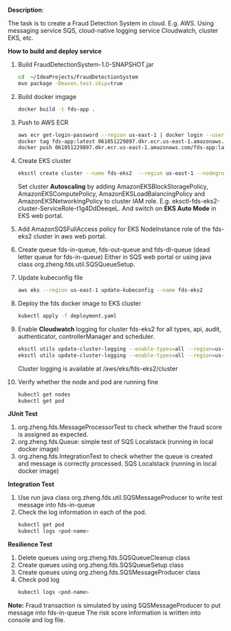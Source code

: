 **Description**:

The task is to create a Fraud Detection System in cloud. E.g. AWS.
Using messaging service SQS, cloud-native logging service Cloudwatch, cluster EKS, etc.


**How to build and deploy service**
1. Build FraudDetectionSystem-1.0-SNAPSHOT.jar
   ```bash
   cd  ~/IdeaProjects/FraudDetectionSystem
   mvn package -Dmaven.test.skip=true
   ```
2. Build docker imgage
   ```bash
   docker build -t fds-app .
   ```
3. Push to AWS ECR
   ```bash
   aws ecr get-login-password --region us-east-1 | docker login --username AWS --password-stdin 061051229897.dkr.ecr.us-east-1.amazonaws.com
   docker tag fds-app:latest 061051229897.dkr.ecr.us-east-1.amazonaws.com/fds-app:latest
   docker push 061051229897.dkr.ecr.us-east-1.amazonaws.com/fds-app:latest
   ```
4. Create EKS cluster
   ```bash
   eksctl create cluster --name fds-eks2  --region us-east-1 --nodegroup-name standard-workers --node-type t2.medium --nodes 2 --nodes-min 1 --nodes-max 4 --managed --version 1.31
   ```
   Set cluster **Autoscaling** by adding AmazonEKSBlockStoragePolicy, AmazonEKSComputePolicy, AmazonEKSLoadBalancingPolicy and AmazonEKSNetworkingPolicy to cluster IAM role. E.g. eksctl-fds-eks2-cluster-ServiceRole-t1g4DdDeeqeL.
   And switch on **EKS Auto Mode** in EKS web portal.
   
5. Add AmazonSQSFullAccess policy for EKS NodeInstance role of the fds-eks2 cluster in aws web portal.

6. Create queue fds-in-queue, fds-out-queue and fds-dl-queue (dead letter queue for fds-in-queue)
   Either in SQS web portal or using java class org.zheng.fds.util.SQSQueueSetup.
   
7. Update kubeconfig file
   ```bash
   aws eks --region us-east-1 update-kubeconfig --name fds-eks2
   ```
8. Deploy the fds docker image to EKS cluster
   ```bash
   kubectl apply -f deployment.yaml
   ```
9. Enable **Cloudwatch** logging for cluster fds-eks2 for all types, api, audit, authenticator, controllerManager and scheduler.
   ```bash   
   eksctl utils update-cluster-logging --enable-types=all --region=us-east-1 --cluster=fds-eks2
   eksctl utils update-cluster-logging --enable-types=all --region=us-east-1 --cluster=fds-eks2 --approve
   ```
   Cluster logging is available at /aws/eks/fds-eks2/cluster
10. Verify whether the node and pod are running fine
    ```bash
    kubectl get nodes
    kubectl get pod
    ```
    
**JUnit Test**
1) org.zheng.fds.MessageProcessorTest to check whether the fraud score is assigned as expected.
2) org.zheng.fds.Queue: simple test of SQS Localstack (running in local docker image)
3) org.zheng.fds.IntegrationTest to check whether the queue is created and message is correctly processed.
   SQS Localstack (running in local docker image)

**Integration Test**
1. Use run java class org.zheng.fds.util.SQSMessageProducer to write test message into fds-in-queue
2. Check the log information in each of the pod.
   ```bash
   kubectl get pod  
   kubectl logs <pod-name>
   ```

**Resilience Test**
1. Delete queues using org.zheng.fds.SQSQueueCleanup class
2. Create queues using org.zheng.fds.SQSQueueSetup class
3. Create queues using org.zheng.fds.SQSMessageProducer class
4. Check pod log
   ```bash
   kubectl logs <pod-name>
   ```

**Note:** Fraud transaction is simulated by using SQSMessageProducer to put message into fds-in-queue
The risk score information is written into console and log file.